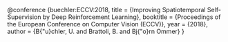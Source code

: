 @conference {buechler:ECCV:2018,
  title = {Improving Spatiotemporal Self-Supervision by Deep Reinforcement Learning},
  booktitle = {Proceedings of the European Conference on Computer Vision (ECCV)},
  year = {2018},
  author = {B{"u}chler, U. and Brattoli, B. and Bj{"o}rn Ommer}
}
